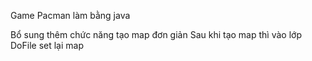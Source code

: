 Game Pacman làm bằng java

Bổ sung thêm chức năng tạo map đơn giản 
Sau khi tạo map thì vào lớp DoFile set lại map